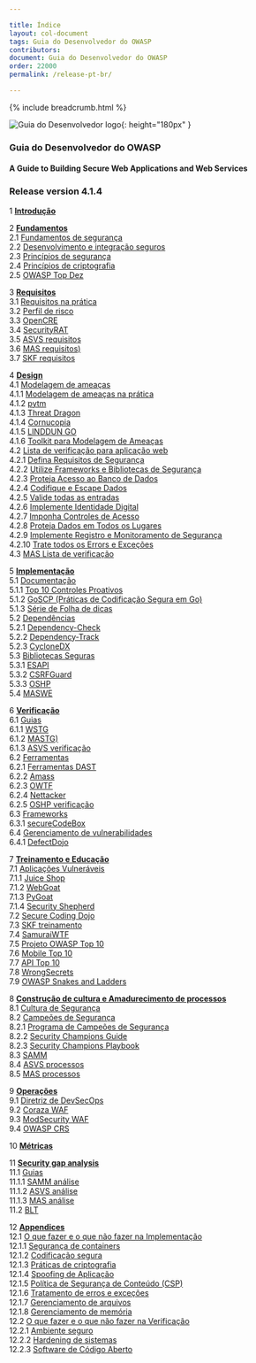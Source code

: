 ```yaml
---

title: Índice
layout: col-document
tags: Guia do Desenvolvedor do OWASP
contributors:
document: Guia do Desenvolvedor do OWASP
order: 22000
permalink: /release-pt-br/

---
```


{% include breadcrumb.html %}

![Guia do Desenvolvedor logo](../assets/images/dg_logo.png "Guia do Desenvolvedor do OWASP"){: height="180px" }

### Guia do Desenvolvedor do OWASP

#### A Guide to Building Secure Web Applications and Web Services

### Release version 4.1.4

1 **[Introdução](03-introduction.md)**

2 **[Fundamentos](04-foundations/toc.md)**  
2.1 [Fundamentos de segurança](04-foundations/01-security-fundamentals.md)  
2.2 [Desenvolvimento e integração seguros](04-foundations/02-secure-development.md)  
2.3 [Princípios de segurança](04-foundations/03-security-principles.md)  
2.4 [Princípios de criptografia](04-foundations/04-crypto-principles.md)  
2.5 [OWASP Top Dez](04-foundations/05-top-ten.md)  

3 **[Requisitos](05-requirements/toc.md)**  
3.1 [Requisitos na prática](05-requirements/01-requirements.md)  
3.2 [Perfil de risco](05-requirements/02-risk.md)  
3.3 [OpenCRE](05-requirements/03-opencre.md)  
3.4 [SecurityRAT](05-requirements/04-security-rat.md)  
3.5 [ASVS requisitos](05-requirements/05-asvs.md)  
3.6 [MAS requisitos)](05-requirements/06-mas.md)  
3.7 [SKF requisitos](05-requirements/07-skf.md)  

4 **[Design](06-design/toc.md)**  
4.1 [Modelagem de ameaças](06-design/01-threat-modeling/toc.md)  
4.1.1 [Modelagem de ameaças na prática](06-design/01-threat-modeling/01-threat-modeling.md)  
4.1.2 [pytm](06-design/01-threat-modeling/02-pytm.md)  
4.1.3 [Threat Dragon](06-design/01-threat-modeling/03-threat-dragon.md)  
4.1.4 [Cornucopia](06-design/01-threat-modeling/04-cornucopia.md)  
4.1.5 [LINDDUN GO](06-design/01-threat-modeling/05-linddun-go.md)  
4.1.6 [Toolkit para Modelagem de Ameaças](06-design/01-threat-modeling/06-toolkit.md)  
4.2 [Lista de verificação para aplicação web](06-design/02-web-app-checklist/toc.md)  
4.2.1 [Defina Requisitos de Segurança](06-design/02-web-app-checklist/01-define-security-requirements.md)  
4.2.2 [Utilize Frameworks e Bibliotecas de Segurança](06-design/02-web-app-checklist/02-frameworks-libraries.md)  
4.2.3 [Proteja Acesso ao Banco de Dados](06-design/02-web-app-checklist/03-secure-database-access.md)  
4.2.4 [Codifique e Escape Dados](06-design/02-web-app-checklist/04-encode-escape-data.md)  
4.2.5 [Valide todas as entradas](06-design/02-web-app-checklist/05-validate-inputs.md)  
4.2.6 [Implemente Identidade Digital](06-design/02-web-app-checklist/06-digital-identity.md)  
4.2.7 [Imponha Controles de Acesso](06-design/02-web-app-checklist/07-access-controls.md)  
4.2.8 [Proteja Dados em Todos os Lugares](06-design/02-web-app-checklist/08-protect-data.md)  
4.2.9 [Implemente Registro e Monitoramento de Segurança](06-design/02-web-app-checklist/09-logging-monitoring.md)  
4.2.10 [Trate todos os Errors e Exceções](06-design/02-web-app-checklist/10-handle-errors-exceptions.md)  
4.3 [MAS Lista de verificação](06-design/03-mas-checklist.md)  

5 **[Implementação](07-implementation/toc.md)**  
5.1 [Documentação](07-implementation/01-documentation/toc.md)  
5.1.1 [Top 10 Controles Proativos](07-implementation/01-documentation/01-proactive-controls.md)  
5.1.2 [GoSCP (Práticas de Codificação Segura em Go)](07-implementation/01-documentation/02-go-scp.md)  
5.1.3 [Série de Folha de dicas](07-implementation/01-documentation/03-cheatsheets.md)  
5.2 [Dependências](07-implementation/02-dependencies/toc.md)  
5.2.1 [Dependency-Check](07-implementation/02-dependencies/01-dependency-check.md)  
5.2.2 [Dependency-Track](07-implementation/02-dependencies/02-dependency-track.md)  
5.2.3 [CycloneDX](07-implementation/02-dependencies/03-cyclonedx.md)  
5.3 [Bibliotecas Seguras](07-implementation/03-secure-libraries/toc.md)  
5.3.1 [ESAPI](07-implementation/03-secure-libraries/01-esapi.md)  
5.3.2 [CSRFGuard](07-implementation/03-secure-libraries/02-csrf-guard.md)  
5.3.3 [OSHP](07-implementation/03-secure-libraries/03-secure-headers.md)  
5.4 [MASWE](07-implementation/04-maswe.md)

6 **[Verificação](08-verification/toc.md)**  
6.1 [Guias](08-verification/01-guides/toc.md)  
6.1.1 [WSTG](08-verification/01-guides/01-wstg.md)  
6.1.2 [MASTG)](08-verification/01-guides/02-mastg.md)  
6.1.3 [ASVS verificação](08-verification/01-guides/03-asvs.md)  
6.2 [Ferramentas](08-verification/02-tools/toc.md)  
6.2.1 [Ferramentas DAST](08-verification/02-tools/01-dast.md)  
6.2.2 [Amass](08-verification/02-tools/02-amass.md)  
6.2.3 [OWTF](08-verification/02-tools/03-owtf.md)  
6.2.4 [Nettacker](08-verification/02-tools/04-nettacker.md)  
6.2.5 [OSHP verificação](08-verification/02-tools/05-secure-headers.md)  
6.3 [Frameworks](08-verification/03-frameworks/toc.md)  
6.3.1 [secureCodeBox](08-verification/03-frameworks/01-secure-codebox.md)  
6.4 [Gerenciamento de vulnerabilidades](08-verification/04-vulnerability-management/toc.md)  
6.4.1 [DefectDojo](08-verification/04-vulnerability-management/01-defectdojo.md)  

7 **[Treinamento e Educação](09-training-education/toc.md)**  
7.1 [Aplicações Vulneráveis](09-training-education/01-vulnerable-apps/toc.md)  
7.1.1 [Juice Shop](09-training-education/01-vulnerable-apps/01-juice-shop.md)  
7.1.2 [WebGoat](09-training-education/01-vulnerable-apps/02-webgoat.md)  
7.1.3 [PyGoat](09-training-education/01-vulnerable-apps/03-pygoat.md)  
7.1.4 [Security Shepherd](09-training-education/01-vulnerable-apps/04-security-shepherd.md)  
7.2 [Secure Coding Dojo](09-training-education/02-secure-coding-dojo.md)  
7.3 [SKF treinamento](09-training-education/03-skf.md)  
7.4 [SamuraiWTF](09-training-education/04-samurai-wtf.md)  
7.5 [Projeto OWASP Top 10](09-training-education/05-top-ten.md)  
7.6 [Mobile Top 10](09-training-education/06-mobile-top-ten.md)  
7.7 [API Top 10](09-training-education/07-api-top-ten.md)  
7.8 [WrongSecrets](09-training-education/08-wrongsecrets.md)  
7.9 [OWASP Snakes and Ladders](09-training-education/09-snakes-ladders.md)  

8 **[Construção de cultura e Amadurecimento de processos](10-culture-process/toc.md)**  
8.1 [Cultura de Segurança](10-culture-process/01-security-culture.md)  
8.2 [Campeões de Segurança](10-culture-process/02-security-champions/toc.md)  
8.2.1 [Programa de Campeões de Segurança](10-culture-process/02-security-champions/01-security-champions-program.md)  
8.2.2 [Security Champions Guide](10-culture-process/02-security-champions/02-security-champions-guide.md)  
8.2.3 [Security Champions Playbook](10-culture-process/02-security-champions/03-security-champions-playbook.md)  
8.3 [SAMM](10-culture-process/03-samm.md)  
8.4 [ASVS processos](10-culture-process/04-asvs.md)  
8.5 [MAS processos](10-culture-process/05-mas.md)  

9 **[Operações](11-operations/toc.md)**  
9.1 [Diretriz de DevSecOps](11-operations/01-devsecops.md)  
9.2 [Coraza WAF](11-operations/02-coraza.md)  
9.3 [ModSecurity WAF](11-operations/03-modsecurity.md)  
9.4 [OWASP CRS](11-operations/04-crs.md)  

10 **[Métricas](12-metrics/toc.md)**  

11 **[Security gap analysis](13-security-gap-analysis/01-guides/toc.md)**  
11.1 [Guias](13-security-gap-analysis/01-guides/toc.md)  
11.1.1 [SAMM análise](13-security-gap-analysis/01-guides/01-samm.md)  
11.1.2 [ASVS análise](13-security-gap-analysis/01-guides/02-asvs.md)  
11.1.3 [MAS análise](13-security-gap-analysis/01-guides/03-mas.md)  
11.2 [BLT](13-security-gap-analysis/02-blt.md)  

12 **[Appendices](14-appendices/toc.md)**  
12.1 [O que fazer e o que não fazer na Implementação](14-appendices/01-implementation-dos-donts/toc.md)  
12.1.1 [Segurança de containers](14-appendices/01-implementation-dos-donts/01-container-security.md)  
12.1.2 [Codificação segura](14-appendices/01-implementation-dos-donts/02-secure-coding.md)  
12.1.3 [Práticas de criptografia](14-appendices/01-implementation-dos-donts/03-cryptographic-practices.md)  
12.1.4 [Spoofing de Aplicação](14-appendices/01-implementation-dos-donts/04-application-spoofing.md)  
12.1.5 [Política de Segurança de Conteúdo (CSP)](14-appendices/01-implementation-dos-donts/05-content-security-policy.md)  
12.1.6 [Tratamento de erros e exceções](14-appendices/01-implementation-dos-donts/06-exception-error-handling.md)  
12.1.7 [Gerenciamento de arquivos](14-appendices/01-implementation-dos-donts/07-file-management.md)  
12.1.8 [Gerenciamento de memória](14-appendices/01-implementation-dos-donts/08-memory-management.md)  
12.2 [O que fazer e o que não fazer na Verificação](14-appendices/02-verification-dos-donts/toc.md)  
12.2.1 [Ambiente seguro](14-appendices/02-verification-dos-donts/01-secure-environment.md)  
12.2.2 [Hardening de sistemas](14-appendices/02-verification-dos-donts/02-system-hardening.md)  
12.2.3 [Software de Código Aberto](14-appendices/02-verification-dos-donts/03-open-source-software.md)  
